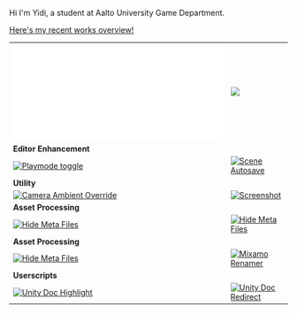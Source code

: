 <!-- ## Here's Yidi! -->

Hi I'm Yidi, a student at Aalto University Game Department.

[Here's my recent works overview!](https://maoyeedy.notion.site/Yidi-Mao-recent-works-overview-1e2ff91211db80849514c33400ccf5c7?pvs=4)


<!-- ![Maoyeedy's GitHub stats](https://github-readme-stats.vercel.app/api?username=Maoyeedy&custom_title=Github%20Stats&hide_rank=true&text_bold=false) -->

<!-- <img src="metrics.svg" width="50%" > -->
<table>
  <tr>
    <td>
      <a href="">
      <img src="metrics.plugin.isocalendar.half.svg" width="100%"/>
      </a>
    </td>
    <td>
      <a href="">
      <img src="https://github-readme-stats.vercel.app/api/wakatime?username=Yidi&api_domain=www.maoyeedy.com&custom_title=Wakapi%20Weekly%20Stats&hide=unknown,reg,asmdef&langs_count=10&layout=compact&hide_border=true" width="100%"/>
      <!-- <img src="metrics.plugin.wakatime.svg" width="100%"/> -->
      </a>
    </td>
  </tr>

  <tr>
    <td>
    <b>Editor Enhancement</b>
    </td>
    <td>
    </td>
  </tr>

  <tr>
    <td>
    <a href="https://gist.github.com/Maoyeedy/0b372fc60cbe6a9f138841946652d30c">
    <img src="https://github-readme-stats.vercel.app/api/gist?id=0b372fc60cbe6a9f138841946652d30c&hide_border=true" alt="Playmode toggle"/>
    </a>
        </td>
        <td>
    <a href="https://gist.github.com/Maoyeedy/48745760573afe5ceadc068fc3a37ecb">
    <img src="https://github-readme-stats.vercel.app/api/gist?id=48745760573afe5ceadc068fc3a37ecb&hide_border=true" alt="Scene Autosave"/>
    </a>
    </td>
  </tr>

  <tr>
    <td>
    <b>Utility</b>
    </td>
    <td>
    </td>
  </tr>

  <tr>
    <td>
<a href="https://gist.github.com/Maoyeedy/a8d66b314dfe671a6a9336eb4a2d15ef">
<img src="https://github-readme-stats.vercel.app/api/gist?id=a8d66b314dfe671a6a9336eb4a2d15ef&hide_border=true" alt="Camera Ambient Override"/>
</a>
    </td>
    <td>
<a href="https://gist.github.com/Maoyeedy/6e16e18ee3d9b31d657a972e87c3debf">
<img src="https://github-readme-stats.vercel.app/api/gist?id=6e16e18ee3d9b31d657a972e87c3debf&hide_border=true" alt="Screenshot"/>
</a>
    </td>
  </tr>

  <tr>
    <td>
    <b>Asset Processing</b>
    </td>
    <td>
    </td>
  </tr>

  <tr>
    <td>

<a href="https://gist.github.com/Maoyeedy/77551790e17397090b7268795654d3cf">
<img src="https://github-readme-stats.vercel.app/api/gist?id=77551790e17397090b7268795654d3cf&hide_border=true" alt="Hide Meta Files"/></a>
    </td>
    <td>
<a href="https://gist.github.com/Maoyeedy/77551790e17397090b7268795654d3cf">
<img src="https://github-readme-stats.vercel.app/api/gist?id=77551790e17397090b7268795654d3cf&hide_border=true" alt="Hide Meta Files"/></a>
    </td>
  </tr>

  <tr>
    <td>
    <b>Asset Processing</b>
    </td>
    <td>
    </td>
  </tr>

  <tr>
    <td>

<a href="https://gist.github.com/Maoyeedy/77551790e17397090b7268795654d3cf">
<img src="https://github-readme-stats.vercel.app/api/gist?id=77551790e17397090b7268795654d3cf&hide_border=true" alt="Hide Meta Files"/></a>
    </td>
    <td>
<a href="https://gist.github.com/Maoyeedy/756d993b533e50265df4b581b238a39f">
<img src="https://github-readme-stats.vercel.app/api/gist?id=756d993b533e50265df4b581b238a39f&hide_border=true" alt="Mixamo Renamer"/></a>
    </td>
  </tr>

  <tr>
    <td>
    <b>Userscripts</b>
    </td>
    <td>
    </td>
  </tr>

  <tr>
    <td>

<a href="https://gist.github.com/Maoyeedy/f2e480747cb9a583de471cae4bf2bbf5">
<img src="https://github-readme-stats.vercel.app/api/gist?id=f2e480747cb9a583de471cae4bf2bbf5&hide_border=true" alt="Unity Doc Highlight"/></a>
    </td>
    <td>
<a href="https://gist.github.com/Maoyeedy/3fce9550261e088d2c736b1d13954718">
<img src="https://github-readme-stats.vercel.app/api/gist?id=3fce9550261e088d2c736b1d13954718&hide_border=true" alt="Unity Doc Redirect"/></a>
    </td>
  </tr>

</table>



<!-- Half of full width by setting height=126, or align=center -->
<!-- <div>

<a href="https://gist.github.com/Maoyeedy/a8d66b314dfe671a6a9336eb4a2d15ef">
<img height=126 src="https://github-readme-stats.vercel.app/api/gist?id=a8d66b314dfe671a6a9336eb4a2d15ef" alt="Camera Ambient Override"/>
</a>

<a href="https://gist.github.com/Maoyeedy/6e16e18ee3d9b31d657a972e87c3debf">
<img height=126 src="https://github-readme-stats.vercel.app/api/gist?id=6e16e18ee3d9b31d657a972e87c3debf" alt="Screenshot"/>
</a>

<a href="https://gist.github.com/Maoyeedy/6e16e18ee3d9b31d657a972e87c3debf">
<img height=126 src="https://github-readme-stats.vercel.app/api/gist?id=6e16e18ee3d9b31d657a972e87c3debf" alt="Screenshot"/>
</a>

</div> -->

